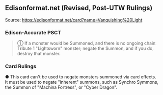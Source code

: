 
## Edisonformat.net (Revised, Post-UTW Rulings)

Source: https://edisonformat.net/card?name=Vanquishing%20Light

### Edison-Accurate PSCT

> ① If a monster would be Summoned, and there is no ongoing chain: Tribute 1 "Lightsworn" monster; negate the Summon, and if you do, destroy that monster.

### Card Rulings

● This card can't be used to negate monsters summoned via card effects. It must be used to negate "inherent" summons, such as Synchro Symmons, the Summon of "Machina Fortress", or "Cyber Dragon".
            